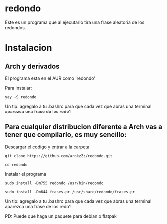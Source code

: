 # redondo

Este es un programa que al ejecutarlo tira una frase aleatoria de los redondos.


# Instalacion

## Arch y derivados
El programa esta en el AUR como 'redondo'

Para instalar:

```yay -S redondo```

Un tip: agregalo a tu .bashrc para que cada vez que abras una terminal aparezca una frase de los redo'!

## Para cualquier distribucion diferente a Arch vas a tener que compilarlo, es muy sencillo:

Descargar el codigo y entrar a la carpeta

```git clone https://github.com/arokzZz/redondo.git```

```cd redondo```

Instalar el programa

```sudo install -Dm755 redondo /usr/bin/redondo```

```sudo install -Dm644 frases.pr /usr/share/redondo/frases.pr```

Un tip: agregalo a tu .bashrc para que cada vez que abras una terminal aparezca una frase de los redo'!



PD: Puede que haga un paquete para debian o flatpak

